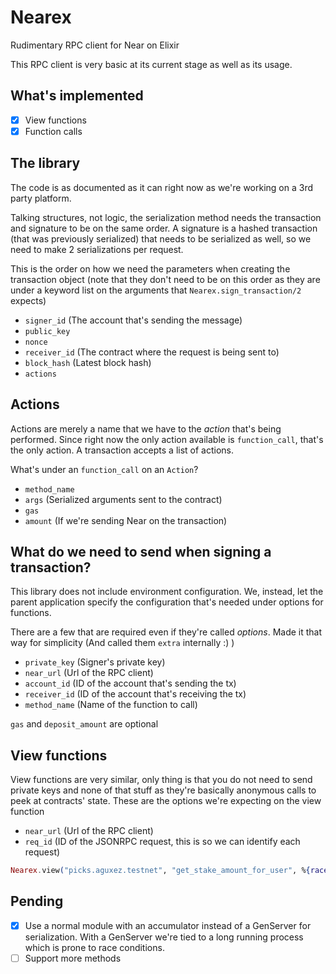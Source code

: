 # Nearex

Rudimentary RPC client for Near on Elixir

This RPC client is very basic at its current stage as well as its usage.

## What's implemented

- [x] View functions
- [x] Function calls

## The library

The code is as documented as it can right now as we're working on a 3rd party platform.

Talking structures, not logic, the serialization method needs the transaction and signature to be on the same order. A signature is a hashed transaction (that was previously serialized) that needs to be serialized as well, so we need to make 2 serializations per request.

This is the order on how we need the parameters when creating the transaction object (note that they don't need to be on this order as they are under a keyword list on the arguments that `Nearex.sign_transaction/2` expects)

- `signer_id` (The account that's sending the message)
- `public_key`
- `nonce`
- `receiver_id` (The contract where the request is being sent to)
- `block_hash` (Latest block hash)
- `actions`

## Actions

Actions are merely a name that we have to the _action_ that's being performed. Since right now the only action available is `function_call`, that's the only action. A transaction accepts a list of actions.

What's under an `function_call` on an `Action`?

- `method_name`
- `args` (Serialized arguments sent to the contract)
- `gas`
- `amount` (If we're sending Near on the transaction)

## What do we need to send when signing a transaction?

This library does not include environment configuration. We, instead, let the parent application specify the configuration that's needed under options for functions.

There are a few that are required even if they're called _options_. Made it that way for simplicity (And called them `extra` internally :) )

- `private_key` (Signer's private key)
- `near_url` (Url of the RPC client)
- `account_id` (ID of the account that's sending the tx)
- `receiver_id` (ID of the account that's receiving the tx)
- `method_name` (Name of the function to call)

`gas` and `deposit_amount` are optional

## View functions

View functions are very similar, only thing is that you do not need to send private keys and none of that stuff as they're basically anonymous calls to peek at contracts' state. These are the options we're expecting on the view function

- `near_url` (Url of the RPC client)
- `req_id` (ID of the JSONRPC request, this is so we can identify each request)

```elixir
Nearex.view("picks.aguxez.testnet", "get_stake_amount_for_user", %{race_id: "race_id", horse_id: "123", account_id: "m.zest"}, near_url: "https://rpc.testnet.near.org", req_id: "some id")
```

## Pending

- [x] Use a normal module with an accumulator instead of a GenServer for serialization. With a GenServer we're tied to a long running process which is prone to race conditions.
- [ ] Support more methods
